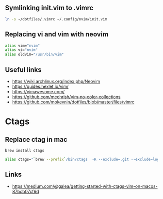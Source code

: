 ## Symlinking init.vim to .vimrc
```bash
ln -s ~/dotfiles/.vimrc ~/.config/nvim/init.vim
```
## Replacing vi and vim with neovim
```bash
alias vim="nvim"
alias vi="nvim"
alias oldvim="/usr/bin/vim"
```
## Useful links
* https://wiki.archlinux.org/index.php/Neovim
* https://guides.hexlet.io/vim/
* https://vimawesome.com/
* https://github.com/mcchrish/vim-no-color-collections
* https://github.com/mokevnin/dotfiles/blob/master/files/vimrc
# Ctags
## Replace ctag in mac
```bash
brew install ctags
```
```bash
alias ctags="`brew --prefix`/bin/ctags  -R --exclude=.git --exclude=log"
```
## Links
* https://medium.com/@galea/getting-started-with-ctags-vim-on-macos-87bcb07cf6d

